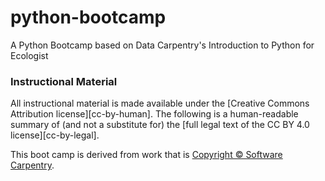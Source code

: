 # python-bootcamp
A Python Bootcamp based on Data Carpentry's Introduction to Python for Ecologist

### Instructional Material

All instructional material is 
made available under the [Creative Commons Attribution
license][cc-by-human]. The following is a human-readable summary of
(and not a substitute for) the [full legal text of the CC BY 4.0
license][cc-by-legal].

This boot camp is derived from work that is [Copyright © Software
  Carpentry](http://software-carpentry.org/).

